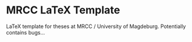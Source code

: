 # MRCC LaTeX Template

LaTeX template for theses at MRCC / University of Magdeburg. Potentially
contains bugs...

